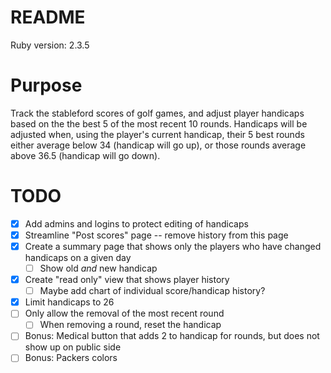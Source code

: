 # README

Ruby version: 2.3.5

# Purpose
Track the stableford scores of golf games, and adjust player handicaps based on
the the best 5 of the most recent 10 rounds. Handicaps will be adjusted when,
using the player's current handicap, their 5 best rounds either average below 34
(handicap will go up), or those rounds average above 36.5 (handicap will go down).

# TODO
- [x] Add admins and logins to protect editing of handicaps
- [x] Streamline "Post scores" page -- remove history from this page
- [x] Create a summary page that shows only the players who have changed handicaps on a given day
  - [ ] Show old _and_ new handicap
- [x] Create "read only" view that shows player history
  - [ ] Maybe add chart of individual score/handicap history?
- [x] Limit handicaps to 26
- [ ] Only allow the removal of the most recent round
  - [ ] When removing a round, reset the handicap
- [ ] Bonus: Medical button that adds 2 to handicap for rounds, but does not show up on public side
- [ ] Bonus: Packers colors
